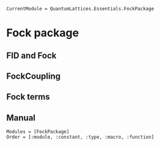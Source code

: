 ```@meta
CurrentModule = QuantumLattices.Essentials.FockPackage
```

# Fock package

## FID and Fock

## FockCoupling

## Fock terms

## Manual

```@autodocs
Modules = [FockPackage]
Order = [:module, :constant, :type, :macro, :function]
```
